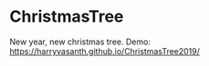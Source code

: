 # ChristmasTree
New year, new christmas tree. 
Demo: https://harryvasanth.github.io/ChristmasTree2019/
